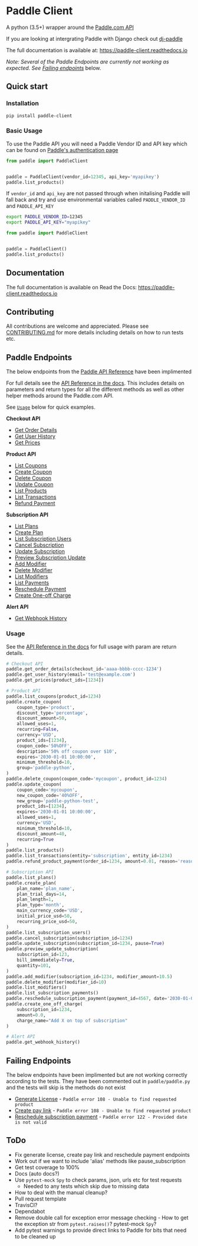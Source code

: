 # Paddle Client

A python (3.5+) wrapper around the [Paddle.com API](https://developer.paddle.com/api-reference/intro)

If you are looking at intergrating Paddle with Django check out [dj-paddle](https://github.com/paddle-python/dj-paddle)

The full documentation is available at: https://paddle-client.readthedocs.io

_Note: Several of the Paddle Endpoints are currently not working as expected. See [Failing endpoints](#failing-endpoints)_ below.

## Quick start

### Installation

```bash
pip install paddle-client
```


### Basic Usage

To use the Paddle API you will need a Paddle Vendor ID and API key which can be found on [Paddle's authentication page](https://vendors.paddle.com/authentication)

```python
from paddle import PaddleClient


paddle = PaddleClient(vendor_id=12345, api_key='myapikey')
paddle.list_products()
```

If `vendor_id` and `api_key` are not passed through when initalising Paddle will fall back and try and use environmental variables called `PADDLE_VENDOR_ID` and `PADDLE_API_KEY`
```bash
export PADDLE_VENDOR_ID=12345
export PADDLE_API_KEY="myapikey"
```

```python
from paddle import PaddleClient


paddle = PaddleClient()
paddle.list_products()
```


## Documentation

The full documentation is available on Read the Docs: https://paddle-client.readthedocs.io


## Contributing

All contributions are welcome and appreciated. Please see [CONTRIBUTING.md](https://github.com/paddle-python/paddle-client/blob/master/CONTRIBUTING.md) for more details including details on how to run tests etc.


## Paddle Endpoints

The below endpoints from the [Paddle API Reference](https://developer.paddle.com/api-reference) have been implimented

For full details see the [API Reference in the docs](https://paddle-client.readthedocs.io/en/latest/api_reference.html). This includes details on parameters and return types for all the different methods as well as other helper methods around the Paddle.com API.

See [`Usage`](#usage) below for quick examples.

**Checkout API**
* [Get Order Details](https://developer.paddle.com/api-reference/checkout-api/order-information/getorder)
* [Get User History](https://checkout.paddle.com/api/2.0/user/history)
* [Get Prices](https://developer.paddle.com/api-reference/checkout-api/prices/getprices)

**Product API**
* [List Coupons](https://developer.paddle.com/api-reference/product-api/coupons/listcoupons)
* [Create Coupon](https://developer.paddle.com/api-reference/product-api/coupons/createcoupon)
* [Delete Coupon](https://developer.paddle.com/api-reference/product-api/coupons/deletecoupon)
* [Update Coupon](https://developer.paddle.com/api-reference/product-api/coupons/updatecoupon)
* [List Products](https://developer.paddle.com/api-reference/product-api/products/getproducts)
* [List Transactions](https://developer.paddle.com/api-reference/product-api/transactions/listtransactions)
* [Refund Payment](https://developer.paddle.com/api-reference/product-api/payments/refundpayment)

**Subscription API**
* [List Plans](https://developer.paddle.com/api-reference/subscription-api/plans/listplans)
* [Create Plan](https://developer.paddle.com/api-reference/subscription-api/plans/createplan)
* [List Subscription Users](https://developer.paddle.com/api-reference/subscription-api/subscription-users/listusers)
* [Cancel Subscription](https://developer.paddle.com/api-reference/subscription-api/subscription-users/canceluser)
* [Update Subscription](https://developer.paddle.com/api-reference/subscription-api/subscription-users/updateuser)
* [Preview Subscription Update](https://developer.paddle.com/api-reference/subscription-api/subscription-users/previewupdate)
* [Add Modifier](https://developer.paddle.com/api-reference/subscription-api/modifiers/createmodifier)
* [Delete Modifier](https://developer.paddle.com/api-reference/subscription-api/modifiers/deletemodifier)
* [List Modifiers](https://developer.paddle.com/api-reference/subscription-api/modifiers/listmodifiers)
* [List Payments](https://developer.paddle.com/api-reference/subscription-api/payments/listpayments)
* [Reschedule Payment](https://developer.paddle.com/api-reference/subscription-api/payments/updatepayment)
* [Create One-off Charge](https://developer.paddle.com/api-reference/subscription-api/one-off-charges/createcharge)

**Alert API**
* [Get Webhook History](https://developer.paddle.com/api-reference/alert-api/webhooks/webhooks)

### Usage

See the [API Reference in the docs](https://paddle-client.readthedocs.io/en/latest/api_reference.html) for full usage with param are return details.

```python
# Checkout API
paddle.get_order_details(checkout_id='aaaa-bbbb-cccc-1234')
paddle.get_user_history(email='test@example.com')
paddle.get_prices(product_ids=[1234])

# Product API
paddle.list_coupons(product_id=1234)
paddle.create_coupon(
    coupon_type='product',
    discount_type='percentage',
    discount_amount=50,
    allowed_uses=1,
    recurring=False,
    currency='USD',
    product_ids=[1234],
    coupon_code='50%OFF',
    description='50% off coupon over $10',
    expires='2030-01-01 10:00:00',
    minimum_threshold=10,
    group='paddle-python',
)
paddle.delete_coupon(coupon_code='mycoupon', product_id=1234)
paddle.update_coupon(
    coupon_code='mycoupon',
    new_coupon_code='40%OFF',
    new_group='paddle-python-test',
    product_ids=[1234],
    expires='2030-01-01 10:00:00',
    allowed_uses=1,
    currency='USD',
    minimum_threshold=10,
    discount_amount=40,
    recurring=True
)
paddle.list_products()
paddle.list_transactions(entity='subscription', entity_id=1234)
paddle.refund_product_payment(order_id=1234, amount=0.01, reason='reason')

# Subscription API
paddle.list_plans()
paddle.create_plan(
    plan_name='plan_name',
    plan_trial_days=14,
    plan_length=1,
    plan_type='month',
    main_currency_code='USD',
    initial_price_usd=50,
    recurring_price_usd=50,
)
paddle.list_subscription_users()
paddle.cancel_subscription(subscription_id=1234)
paddle.update_subscription(subscription_id=1234, pause=True)
paddle.preview_update_subscription(
    subscription_id=123,
    bill_immediately=True,
    quantity=101,
)
paddle.add_modifier(subscription_id=1234, modifier_amount=10.5)
paddle.delete_modifier(modifier_id=10)
paddle.list_modifiers()
paddle.list_subscription_payments()
paddle.reschedule_subscription_payment(payment_id=4567, date='2030-01-01')
paddle.create_one_off_charge(
    subscription_id=1234,
    amount=0.0,
    charge_name="Add X on top of subscription"
)

# Alert API
paddle.get_webhook_history()
```


## Failing Endpoints

The below endpoints have been implimented but are not working correctly according to the tests. They have been commented out in `paddle/paddle.py` and the tests will skip is the methods do not exist

* [Generate License](https://developer.paddle.com/api-reference/product-api/licenses/createlicense) - `Paddle error 108 - Unable to find requested product`
* [Create pay link](https://developer.paddle.com/api-reference/product-api/pay-links/createpaylink) -  `Paddle error 108 - Unable to find requested product`
* [Reschedule subscription payment](https://developer.paddle.com/api-reference/subscription-api/payments/updatepayment) -  `Paddle error 122 - Provided date is not valid`


## ToDo
* Fix generate license, create pay link and reschedule payment endpoints
* Work out if we want to include 'alias' methods like pause_subscription
* Get test coverage to 100%
* Docs (auto docs?)
* Use `pytest-mock` `Spy` to check params, json, urls etc for test requests
    * Needed to any tests which skip due to missing data
* How to deal with the manual cleanup?
* Pull request template
* TravisCI?
* Dependabot
* Remove double call for exception error message checking - How to get the exception str from `pytest.raises()`? pytest-mock `Spy`?
* Add pytest warnings to provide direct links to Paddle for bits that need to be cleaned up
